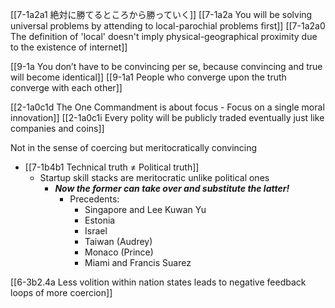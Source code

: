 [[7-1a2a1 絶対に勝てるところから勝っていく]]
	[[7-1a2a You will be solving universal problems by attending to local-parochial problems first]]
		[[7-1a2a0 The definition of 'local' doesn't imply physical-geographical proximity due to the existence of internet]]

[[9-1a You don’t have to be convincing per se, because convincing and true will become identical]]
[[9-1a1 People who converge upon the truth converge with each other]]

[[2-1a0c1d The One Commandment is about focus - Focus on a single moral innovation]]
[[2-1a0c1i Every polity will be publicly traded eventually just like companies and coins]]

Not in the sense of coercing but meritocratically convincing
- [[7-1b4b1 Technical truth ≠ Political truth]]
	- Startup skill stacks are meritocratic unlike political ones
		- ***Now the former can take over and substitute the latter!***
			- Precedents:
				- Singapore and Lee Kuwan Yu
				- Estonia
				- Israel
				- Taiwan (Audrey)
				- Monaco (Prince)
				- Miami and Francis Suarez

[[6-3b2.4a Less volition within nation states leads to negative feedback loops of more coercion]]

